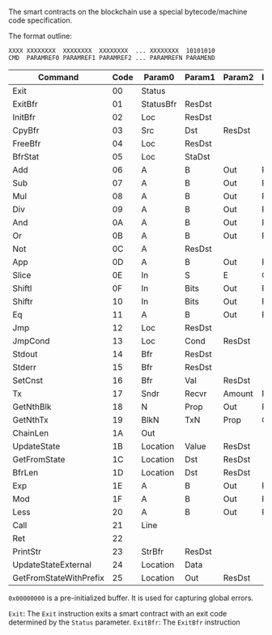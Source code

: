 The smart contracts on the blockchain use a special bytecode/machine code specification.

The format outline:

```bytecode
XXXX XXXXXXXX  XXXXXXXX  XXXXXXXX  ... XXXXXXXX  10101010
CMD  PARAMREF0 PARAMREF1 PARAMREF2 ... PARAMREFN PARAMEND
```

| Command                | Code | Param0    | Param1 | Param2 | Param3 | Param4 |
|------------------------|------|-----------|--------|--------|--------|--------|
| Exit                   | 00   | Status    |
| ExitBfr                | 01   | StatusBfr | ResDst |
| InitBfr                | 02   | Loc       | ResDst |
| CpyBfr                 | 03   | Src       | Dst    | ResDst |
| FreeBfr                | 04   | Loc       | ResDst |
| BfrStat                | 05   | Loc       | StaDst |
| Add                    | 06   | A         | B      | Out    | ResDst |
| Sub                    | 07   | A         | B      | Out    | ResDst |
| Mul                    | 08   | A         | B      | Out    | ResDst |
| Div                    | 09   | A         | B      | Out    | ResDst |
| And                    | 0A   | A         | B      | Out    | ResDst |
| Or                     | 0B   | A         | B      | Out    | ResDst |
| Not                    | 0C   | A         | ResDst |
| App                    | 0D   | A         | B      | Out    | ResDst |
| Slice                  | 0E   | In        | S      | E      | Out    | ResDst |
| Shiftl                 | 0F   | In        | Bits   | Out    | ResDst |
| Shiftr                 | 10   | In        | Bits   | Out    | ResDst |
| Eq                     | 11   | A         | B      | Out    | ResDst |
| Jmp                    | 12   | Loc       | ResDst |
| JmpCond                | 13   | Loc       | Cond   | ResDst |
| Stdout                 | 14   | Bfr       | ResDst |
| Stderr                 | 15   | Bfr       | ResDst |
| SetCnst                | 16   | Bfr       | Val    | ResDst |
| Tx                     | 17   | Sndr      | Recvr  | Amount | ResDst |
| GetNthBlk              | 18   | N         | Prop   | Out    | ResDst |
| GetNthTx               | 19   | BlkN      | TxN    | Prop   | Out    | ResDst |
| ChainLen               | 1A   | Out       |
| UpdateState            | 1B   | Location  | Value  | ResDst |
| GetFromState           | 1C   | Location  | Dst    | ResDst |
| BfrLen                 | 1D   | Location  | Dst    | ResDst |
| Exp                    | 1E   | A         | B      | Out    | ResDst |
| Mod                    | 1F   | A         | B      | Out    | ResDst |
| Less                   | 20   | A         | B      | Out    | ResDst |
| Call                   | 21   | Line      |
| Ret                    | 22   |
| PrintStr               | 23   | StrBfr    | ResDst |
| UpdateStateExternal    | 24   | Location  | Data   |
| GetFromStateWithPrefix | 25   | Location  | Out    | ResDst |

`0x00000000` is a pre-initialized buffer. It is used for capturing global errors.

`Exit`: The `Exit` instruction exits a smart contract with an exit code determined by the `Status` parameter.
`ExitBfr`: The `ExitBfr` instruction 
